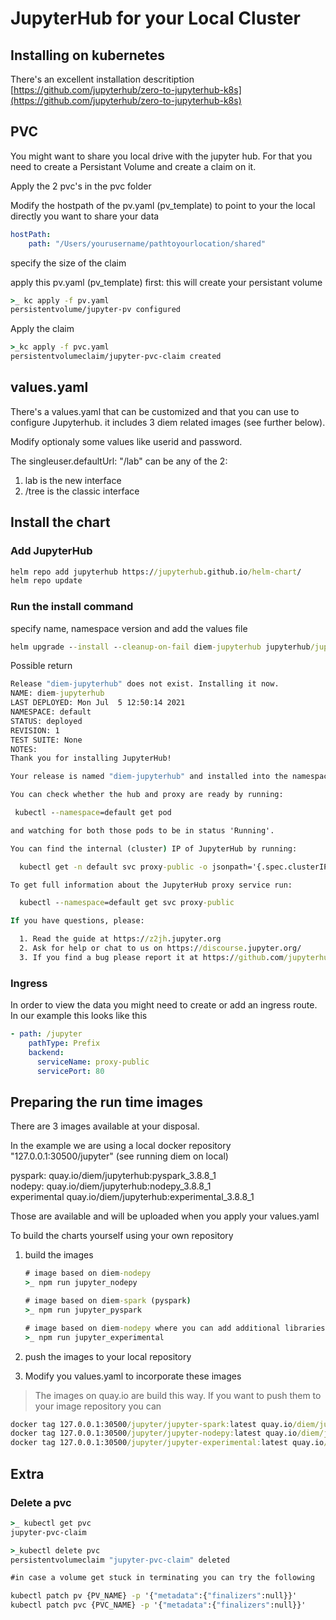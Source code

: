 <!-- markdownlint-disable MD033 -->
# JupyterHub for your Local Cluster

## Installing on kubernetes

There's an excellent installation descritiption [https://github.com/jupyterhub/zero-to-jupyterhub-k8s](https://github.com/jupyterhub/zero-to-jupyterhub-k8s)

## PVC

You might want to share you local drive with the jupyter hub. For that you need to create a Persistant Volume and create a claim on it.

Apply the 2 pvc's in the pvc folder

Modify the hostpath of the pv.yaml (pv_template) to point to your the local directly you want to share your data

```yml
hostPath:
    path: "/Users/yourusername/pathtoyourlocation/shared"
```

specify the size of the claim

apply this pv.yaml (pv_template) first: this will create your persistant volume

```cmd
>_ kc apply -f pv.yaml
persistentvolume/jupyter-pv configured
```

Apply the claim

```cmd
>_kc apply -f pvc.yaml
persistentvolumeclaim/jupyter-pvc-claim created
```

## values.yaml

There's a values.yaml that can be customized and that you can use to configure Jupyterhub.
it includes 3 diem related images (see further below).

Modify optionaly some values like userid and password.

The singleuser.defaultUrl: "/lab" can be any of the 2:

1. lab is the new interface
2. /tree is the classic interface

## Install the chart

### Add JupyterHub

```cmd
helm repo add jupyterhub https://jupyterhub.github.io/helm-chart/
helm repo update
```

### Run the install command

specify name, namespace version and add the values file

```cmd
helm upgrade --install --cleanup-on-fail diem-jupyterhub jupyterhub/jupyterhub --namespace default --create-namespace --version=1.0.1 --values values.yaml
```

Possible return

```cmd
Release "diem-jupyterhub" does not exist. Installing it now.
NAME: diem-jupyterhub
LAST DEPLOYED: Mon Jul  5 12:50:14 2021
NAMESPACE: default
STATUS: deployed
REVISION: 1
TEST SUITE: None
NOTES:
Thank you for installing JupyterHub!

Your release is named "diem-jupyterhub" and installed into the namespace "default".

You can check whether the hub and proxy are ready by running:

 kubectl --namespace=default get pod

and watching for both those pods to be in status 'Running'.

You can find the internal (cluster) IP of JupyterHub by running:

  kubectl get -n default svc proxy-public -o jsonpath='{.spec.clusterIP}'

To get full information about the JupyterHub proxy service run:

  kubectl --namespace=default get svc proxy-public

If you have questions, please:

  1. Read the guide at https://z2jh.jupyter.org
  2. Ask for help or chat to us on https://discourse.jupyter.org/
  3. If you find a bug please report it at https://github.com/jupyterhub/zero-to-jupyterhub-k8s/issues
```

### Ingress

In order to view the data you might need to create or add an ingress route. In our example this looks like this

```yml
- path: /jupyter
    pathType: Prefix
    backend:
      serviceName: proxy-public
      servicePort: 80
```

## Preparing the run time images

There are 3 images available at your disposal.

In the example we are using a local docker repository "127.0.0.1:30500/jupyter" (see running diem on local)

pyspark: quay.io/diem/jupyterhub:pyspark_3.8.8_1<br/>
nodepy: quay.io/diem/jupyterhub:nodepy_3.8.8_1<br/>
experimental quay.io/diem/jupyterhub:experimental_3.8.8_1<br/>

Those are available and will be uploaded when you apply your values.yaml

To build the charts yourself using your own repository

1. build the images

    ```cmd
    # image based on diem-nodepy
    >_ npm run jupyter_nodepy

    # image based on diem-spark (pyspark)
    >_ npm run jupyter_pyspark

    # image based on diem-nodepy where you can add additional libraries
    >_ npm run jupyter_experimental
    ```

2. push the images to your local repository
3. Modify you values.yaml to incorporate these images

> The images on quay.io are build this way. If you want to push them to your image repository you can

```cmd
docker tag 127.0.0.1:30500/jupyter/jupyter-spark:latest quay.io/diem/jupyterhub:pyspark_3.8.8_1
docker tag 127.0.0.1:30500/jupyter/jupyter-nodepy:latest quay.io/diem/jupyterhub:nodepy_3.8.8_1
docker tag 127.0.0.1:30500/jupyter/jupyter-experimental:latest quay.io/diem/jupyterhub:experimental_3.8.8_1
```

## Extra

### Delete a pvc

```cmd
>_ kubectl get pvc
jupyter-pvc-claim

>_kubectl delete pvc
persistentvolumeclaim "jupyter-pvc-claim" deleted

#in case a volume get stuck in terminating you can try the following

kubectl patch pv {PV_NAME} -p '{"metadata":{"finalizers":null}}'
kubectl patch pvc {PVC_NAME} -p '{"metadata":{"finalizers":null}}'
```

